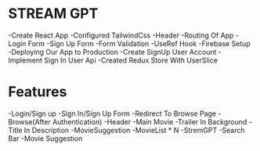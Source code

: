 # STREAM GPT
-Create React App
-Configured TailwindCss
-Header
-Routing Of App
-Login Form
-Sign Up Form
-Form Validation 
-UseRef Hook
-Firebase Setup
-Deploying Our App to Production
-Create SignUp User Account
-Implement Sign In User Api
-Created Redux Store With UserSlice

# Features
-Login/Sign up
-Sign In/Sign Up Form
-Redirect To Browse Page
-Browse(After Authentication)
-Header
-Main Movie
   -Trailer In Background
   -Title In Description
   -MovieSuggestion
    -MovieList * N
-StremGPT
  -Search Bar
  -Movie Suggestion   
